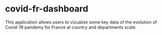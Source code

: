 # covid-fr-dashboard
This application allows users to vizualize some key data of the evolution of Covid-19 pandemy for France at country and departments scale.
